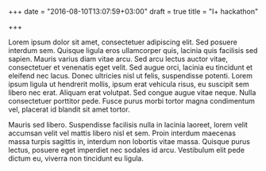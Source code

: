 +++
date = "2016-08-10T13:07:59+03:00"
draft = true
title = "I+ hackathon"

+++

Lorem ipsum dolor sit amet, consectetuer adipiscing elit. Sed posuere
interdum sem. Quisque ligula eros ullamcorper quis, lacinia quis facilisis
sed sapien. Mauris varius diam vitae arcu. Sed arcu lectus auctor vitae,
consectetuer et venenatis eget velit. Sed augue orci, lacinia eu tincidunt
et eleifend nec lacus. Donec ultricies nisl ut felis, suspendisse
potenti. Lorem ipsum ligula ut hendrerit mollis, ipsum erat vehicula
risus, eu suscipit sem libero nec erat. Aliquam erat volutpat. Sed congue
augue vitae neque. Nulla consectetuer porttitor pede. Fusce purus morbi
tortor magna condimentum vel, placerat id blandit sit amet tortor.

Mauris sed libero. Suspendisse facilisis nulla in lacinia laoreet,
lorem velit accumsan velit vel mattis libero nisl et sem. Proin
interdum maecenas massa turpis sagittis in, interdum non lobortis vitae
massa. Quisque purus lectus, posuere eget imperdiet nec sodales id
arcu. Vestibulum elit pede dictum eu, viverra non tincidunt eu ligula.

